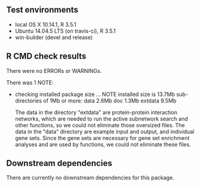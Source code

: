 ## Test environments
* local OS X 10.14.1, R 3.5.1
* Ubuntu 14.04.5 LTS (on travis-ci), R 3.5.1
* win-builder (devel and release)

## R CMD check results
There were no ERRORs or WARNINGs. 

There was 1 NOTE:
* checking installed package size ... NOTE
  installed size is 13.7Mb
  sub-directories of 1Mb or more:
    data      2.6Mb
    doc       1.3Mb
    extdata   9.5Mb

  The data in the directory "extdata" are protein-protein interaction networks, which are needed to run the active subnetwork search and other functions, so we could not eliminate those oversized files. The data in the "data" directory are example input and output, and individual gene sets. Since the gene sets are necessary for gene set enrichment analyses and are used by functions, we could not eliminate these files.

## Downstream dependencies
There are currently no downstream dependencies for this package.
